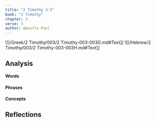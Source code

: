 ```yaml
---
title: "2 Timothy 3:3"
book: "2 Timothy"
chapter: 3
verse: 3
author: Apostle Paul
---
```

![[/Greek/2 Timothy/003/2 Timothy-003-003G.md#Text]]
![[/Hebrew/2 Timothy/003/2 Timothy-003-003H.md#Text]]

## Analysis

#### Words

#### Phrases

#### Concepts

## Reflections
